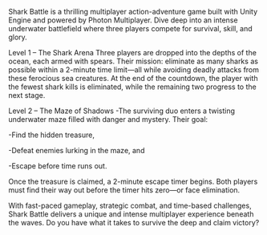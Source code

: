 Shark Battle is a thrilling multiplayer action-adventure game built with Unity Engine and powered by Photon Multiplayer. Dive deep into an intense underwater battlefield where three players compete for survival, skill, and glory.

Level 1 – The Shark Arena
Three players are dropped into the depths of the ocean, each armed with spears. Their mission: eliminate as many sharks as possible within a 2-minute time limit—all while avoiding deadly attacks from these ferocious sea creatures.
At the end of the countdown, the player with the fewest shark kills is eliminated, while the remaining two progress to the next stage.

Level 2 – The Maze of Shadows
  -The surviving duo enters a twisting underwater maze filled with danger and mystery. Their goal:

  -Find the hidden treasure,

  -Defeat enemies lurking in the maze, and

  -Escape before time runs out.

Once the treasure is claimed, a 2-minute escape timer begins. Both players must find their way out before the timer hits zero—or face elimination.

With fast-paced gameplay, strategic combat, and time-based challenges, Shark Battle delivers a unique and intense multiplayer experience beneath the waves. Do you have what it takes to survive the deep and claim victory?

